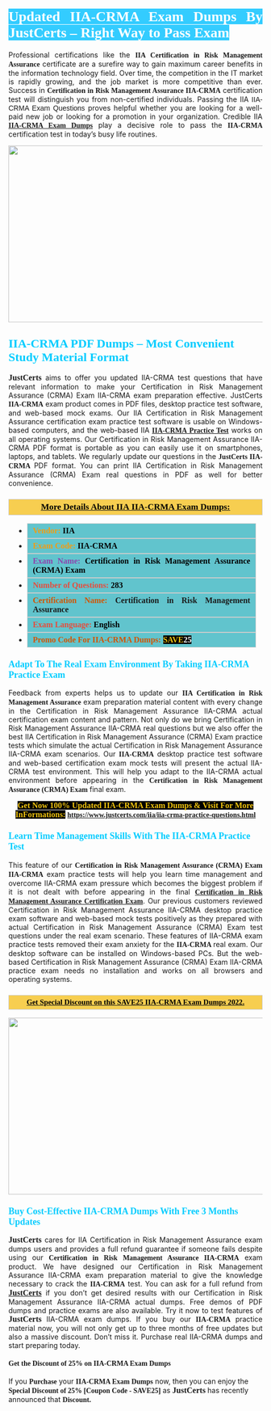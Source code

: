 <h1 style="text-align: justify;"><span style="color:#ffffff;"><span style="font-family:Georgia,serif;"><strong><span style="background-color:#33ccff;">Updated IIA-CRMA Exam Dumps By JustCerts – Right Way to Pass Exam</span></strong></span></span></h1>

<p style="text-align: justify;">Professional certifications like the <span style="font-family:Georgia,serif;"><strong>IIA Certification in Risk Management Assurance</strong></span> certificate are a surefire way to gain maximum career benefits in the information technology field. Over time, the competition in the IT market is rapidly growing, and the job market is more competitive than ever. Success in <span style="font-family:Georgia,serif;"><strong>Certification in Risk Management Assurance IIA-CRMA</strong></span> certification test will distinguish you from non-certified individuals. Passing the IIA <span style="font-family:Arial,Helvetica,sans-serif;">IIA-CRMA Exam Questions </span>proves helpful whether you are looking for a well-paid new job or looking for a promotion in your organization. Credible IIA <span style="font-family:Georgia,serif;"><a href="https://www.justcerts.com/iia/iia-crma-practice-questions.html"><strong>IIA-CRMA Exam Dumps</strong></a></span> play a decisive role to pass the <span style="font-family:Georgia,serif;"><strong> IIA-CRMA</strong></span> certification test in today’s busy life routines.</p>

<p style="text-align: center;"><a href="https://www.justcerts.com/iia/iia-crma-practice-questions.html"><img alt="" src="https://i.imgur.com/sRlK3Fm.jpg" style="width: 730px; height: 350px;" /></a></p>

<h2 style="margin-right:0in; margin-left:0in"><span style="color:#00ccff;"><span style="font-family:Georgia,serif;"><strong><span style="font-size:18pt">IIA-CRMA PDF Dumps – Most Convenient Study Material Format</span></strong></span></span></h2>

<p style="text-align: justify;"><span style="font-size:16px;"><span style="font-family:Georgia,serif;"><strong>JustCerts</strong></span></span> aims to offer you updated IIA-CRMA test questions that have relevant information to make your Certification in Risk Management Assurance (CRMA) Exam IIA-CRMA exam preparation effective. JustCerts <span style="font-family:Georgia,serif;"><strong>IIA-CRMA</strong></span> exam product comes in PDF files, desktop practice test software, and web-based mock exams. Our IIA Certification in Risk Management Assurance certification exam practice test software is usable on Windows-based computers, and the web-based IIA <span style="font-family:Georgia,serif;"><a href="https://www.justcerts.com/iia/iia-crma-practice-questions.html"><strong>IIA-CRMA Practice Test</strong></a></span> works on all operating systems. Our Certification in Risk Management Assurance IIA-CRMA PDF format is portable as you can easily use it on smartphones, laptops, and tablets. We regularly update our questions in the <span style="font-family:Georgia,serif;"><strong>JustCerts IIA-CRMA </strong></span> PDF format. You can print IIA Certification in Risk Management Assurance (CRMA) Exam real questions in PDF as well for better convenience.</p>

<h3 style="background: #f7ce50; border: 1px solid rgb(204, 204, 204); padding: 5px 10px; text-align: center;"><span style="font-family:Georgia,serif;"><u><u><span style="color:#000000;"><span style="font-size:11pt"><span style="line-height:normal"><b><span style="font-size:13.0pt"><span cambria="">More Details About IIA IIA-CRMA Exam Dumps:</span></span></b></span></span></span></u></u></span></h3>

<ul>
	<li style="margin:0cm 10pt">
	<div style="background:#61c4cd; border: 1px solid rgb(204, 204, 204); padding: 5px 10px; text-align: justify;"><span style="font-family:Georgia,serif;"><span style="font-size:11pt"><span style="line-height:normal"><b><span style="font-size:12.0pt"><span new="" roman="" times=""><span style="color:#f39c12;">Vendor:</span> <span style="color:#000000;">IIA</span></span></span></b></span></span></span></div>
	</li>
	<li style="margin:0cm 10pt">
	<div style="background: #61c4cd; border: 1px solid rgb(204, 204, 204); padding: 5px 10px; text-align: justify;"><span style="font-family:Georgia,serif;"><span style="font-size:11pt"><span style="line-height:normal"><b><span style="font-size:12.0pt"><span new="" roman="" times=""><span style="color:#f39c12;">Exam Code:</span> <span style="color:#000000;">IIA-CRMA</span></span></span></b></span></span></span></div>
	</li>
	<li style="margin:0cm 10pt">
	<div style="background: #61c4cd; border: 1px solid rgb(204, 204, 204); padding: 5px 10px; text-align: justify;"><span style="font-family:Georgia,serif;"><span style="font-size:11pt"><span style="line-height:normal"><b><span style="font-size:12.0pt"><span new="" roman="" times=""><span style="color:#8e44ad;">Exam Name:</span> <span style="color:#000000;">Certification in Risk Management Assurance (CRMA) Exam</span></span></span></b></span></span></span></div>
	</li>
	<li style="margin:0cm 10pt">
	<div style="background: #61c4cd; border: 1px solid rgb(204, 204, 204); padding: 5px 10px;"><span style="font-family:Georgia,serif;"><span style="font-size:11pt"><span style="line-height:normal"><b><span style="font-size:12.0pt"><span new="" roman="" times=""><span style="color:#e74c3c;">Number of Questions:</span><span style="color:#000000;"><span style="color:#f1c40f;"> </span>283</span></span></span></b></span></span></span></div>
	</li>
	<li style="margin:0cm 10pt">
	<div style="background: #61c4cd; border: 1px solid rgb(204, 204, 204); padding: 5px 10px; text-align: justify;"><span style="font-family:Georgia,serif;"><span style="font-size:11pt"><span style="line-height:normal"><b><span style="font-size:12.0pt"><span new="" roman="" times=""><span style="color:#d35400;">Certification Name:</span> Certification in Risk Management Assurance</span></span></b></span></span></span></div>
	</li>
	<li style="margin:0cm 10pt">
	<div style="background: #61c4cd; border: 1px solid rgb(204, 204, 204); padding: 5px 10px; text-align: justify;"><span style="font-family:Georgia,serif;"><span style="font-size:11pt"><span style="line-height:normal"><b><span style="font-size:12.0pt"><span new="" roman="" times=""><span style="color:#e74c3c;">Exam Language:</span> <span style="color:#000000;">English</span></span></span></b></span></span></span></div>
	</li>
	<li style="margin:0cm 10pt">
	<div style="background: #61c4cd; border: 1px solid rgb(204, 204, 204); padding: 5px 10px;"><span style="font-family:Georgia,serif;"><span style="font-size:11pt"><span style="line-height:normal"><b><span style="font-size:12.0pt"><span new="" roman="" times=""><span style="color:#d35400;">Promo Code For IIA-CRMA Dumps:</span><span style="color:#f1c40f;"> <span style="background-color:#000000;">SAVE</span></span><span style="color:#ffffff;"><span style="background-color:#000000;">25</span></span></span></span></b></span></span></span></div>
	</li>
</ul>

<h3 style="margin-right:0in; margin-left:0in"><span style="color:#00ccff;"><span style="font-family:Georgia,serif;"><strong><span style="font-size:13.5pt">Adapt To The Real Exam Environment By Taking IIA-CRMA Practice Exam</span></strong></span></span></h3>

<p style="text-align: justify;">Feedback from experts helps us to update our <span style="font-family:Georgia,serif;"><strong>IIA Certification in Risk Management Assurance</strong></span> exam preparation material content with every change in the Certification in Risk Management Assurance IIA-CRMA actual certification exam content and pattern. Not only do we bring Certification in Risk Management Assurance IIA-CRMA real questions but we also offer the best IIA Certification in Risk Management Assurance (CRMA) Exam practice tests which simulate the actual Certification in Risk Management Assurance IIA-CRMA exam scenarios. Our <span style="font-family:Georgia,serif;"><strong> IIA-CRMA</strong></span> desktop practice test software and web-based certification exam mock tests will present the actual IIA-CRMA test environment. This will help you adapt to the IIA-CRMA actual environment before appearing in the <span style="font-family:Georgia,serif;"><strong>Certification in Risk Management Assurance (CRMA) Exam</strong></span> final exam.</p>

<p style="text-align: center;"><span style="font-family:Georgia,serif;"><strong><span style="font-size:16px;"><span style="color:#f1c40f;"><span style="background-color:#000000;">Get Now 100% Updated IIA-CRMA Exam Dumps & Visit For More InFormations:</span></span></span> <a href="https://www.justcerts.com/iia/iia-crma-practice-questions.html">https://www.justcerts.com/iia/iia-crma-practice-questions.html</a></strong></span></p>

<h3 style="margin-right:0in; margin-left:0in"><span style="color:#00ccff;"><span style="font-family:Georgia,serif;"><strong><span style="font-size:13.5pt">Learn Time Management Skills With The IIA-CRMA Practice Test</span></strong></span></span></h3>

<p style="text-align: justify;">This feature of our <span style="font-family:Georgia,serif;"><strong>Certification in Risk Management Assurance (CRMA) Exam IIA-CRMA</strong></span> exam practice tests will help you learn time management and overcome IIA-CRMA exam pressure which becomes the biggest problem if it is not dealt with before appearing in the final <span style="font-family:Georgia,serif;"><a href="https://www.justcerts.com/iia/certification-in-risk-management-assurance-exams.html"><strong>Certification in Risk Management Assurance Certification Exam</strong></a></span>. Our previous customers reviewed Certification in Risk Management Assurance IIA-CRMA desktop practice exam software and web-based mock tests positively as they prepared with actual Certification in Risk Management Assurance (CRMA) Exam test questions under the real exam scenario. These features of IIA-CRMA exam practice tests removed their exam anxiety for the <span style="font-family:Georgia,serif;"><strong>IIA-CRMA </strong></span> real exam. Our desktop software can be installed on Windows-based PCs. But the web-based Certification in Risk Management Assurance (CRMA) Exam IIA-CRMA practice exam needs no installation and works on all browsers and operating systems.</p>

<h3 style="background: rgb(247, 206, 80); border: 1px solid rgb(204, 204, 204); padding: 5px 10px; text-align: center;"><span style="font-family:Georgia,serif;"><u><span style="color:#000000;"><span style="font-size:11pt;"><span style="line-height:normal;"><b><span cambria="">Get Special Discount on this SAVE25 IIA-CRMA Exam Dumps 2022.</span></b></span></span></span></u></span></h3>

<p style="text-align: center;"><a href="https://www.justcerts.com/iia/iia-crma-practice-questions.html"><img alt="" src="https://i.imgur.com/c4rEU3j.jpg" style="width: 700px; height: 350px;" /></a></p>

<h3 style="margin-right:0in; margin-left:0in"><span style="color:#00ccff;"><span style="font-family:Georgia,serif;"><strong><span style="font-size:13.5pt">Buy Cost-Effective IIA-CRMA Dumps With Free 3 Months Updates</span></strong></span></span></h3>

<p style="text-align: justify;"><span style="font-size:16px;"><span style="font-family:Georgia,serif;"><strong>JustCerts</strong></span></span> cares for IIA Certification in Risk Management Assurance exam dumps users and provides a full refund guarantee if someone fails despite using our <span style="font-family:Georgia,serif;"><strong>Certification in Risk Management Assurance IIA-CRMA</strong></span> exam product. We have designed our Certification in Risk Management Assurance IIA-CRMA exam preparation material to give the knowledge necessary to crack the <span style="font-family:Georgia,serif;"><strong>IIA-CRMA</strong></span> test. You can ask for a full refund from <a href="https://www.justcerts.com/"><span style="font-size:16px;"><span style="font-family:Georgia,serif;"><strong>JustCerts</strong></span></span></a> if you don’t get desired results with our Certification in Risk Management Assurance IIA-CRMA actual dumps. Free demos of PDF dumps and practice exams are also available. Try it now to test features of <span style="font-size:16px;"><span style="font-family:Georgia,serif;"><strong>JustCerts</strong></span></span> IIA-CRMA exam dumps. If you buy our <span style="font-family:Georgia,serif;"><strong> IIA-CRMA</strong></span> practice material now, you will not only get up to three months of free updates but also a massive discount. Don’t miss it. Purchase real IIA-CRMA dumps and start preparing today.</p>

<h4><span style="font-family:Georgia,serif;"><strong>Get the Discount of 25% on IIA-CRMA Exam Dumps</strong></span></h4>

<p>If you <span style="font-family:Georgia,serif;"><strong>Purchase</strong></span> your <span style="font-family:Georgia,serif;"><strong>IIA-CRMA Exam Dumps</strong></span> now, then you can enjoy the <span style="font-size:14px;"><span style="font-family:Georgia,serif;"><strong>Special Discount of 25% [Coupon Code - SAVE25]</strong></span></span> as <span style="font-size:16px;"><span style="font-family:Georgia,serif;"><strong>JustCerts</strong></span></span> has recently announced that <span style="font-size:14px;"><span style="font-family:Georgia,serif;"><strong>Discount.</strong></span></span></p>
